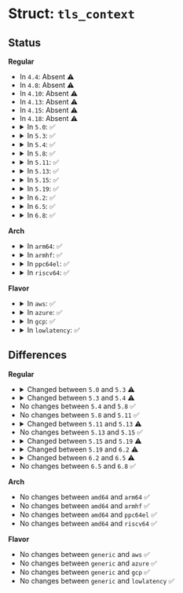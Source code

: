 # Struct: <code>tls_context</code>

## Status
<b>Regular</b>
<ul>
<li>
In <code>4.4</code>: Absent ⚠️
</li>
<li>
In <code>4.8</code>: Absent ⚠️
</li>
<li>
In <code>4.10</code>: Absent ⚠️
</li>
<li>
In <code>4.13</code>: Absent ⚠️
</li>
<li>
In <code>4.15</code>: Absent ⚠️
</li>
<li>
In <code>4.18</code>: Absent ⚠️
</li>
<li>
<details>
<summary>In <code>5.0</code>: ✅</summary>

```c
struct tls_context {
    union tls_crypto_context crypto_send;
    union tls_crypto_context crypto_recv;
    struct list_head list;
    struct net_device *netdev;
    refcount_t refcount;
    void *priv_ctx_tx;
    void *priv_ctx_rx;
    u8 tx_conf;
    u8 rx_conf;
    struct cipher_context tx;
    struct cipher_context rx;
    struct scatterlist *partially_sent_record;
    u16 partially_sent_offset;
    long unsigned int flags;
    bool in_tcp_sendpages;
    bool pending_open_record_frags;
    int (*push_pending_record)(struct sock *, int);
    void (*sk_write_space)(struct sock *);
    void (*sk_destruct)(struct sock *);
    void (*sk_proto_close)(struct sock *, long int);
    int (*setsockopt)(struct sock *, int, int, char *, unsigned int);
    int (*getsockopt)(struct sock *, int, int, char *, int *);
    int (*hash)(struct sock *);
    void (*unhash)(struct sock *);
};
```
</details>
</li>
<li>
<details>
<summary>In <code>5.3</code>: ✅</summary>

```c
struct tls_context {
    struct tls_prot_info prot_info;
    u8 tx_conf;
    u8 rx_conf;
    int (*push_pending_record)(struct sock *, int);
    void (*sk_write_space)(struct sock *);
    void *priv_ctx_tx;
    void *priv_ctx_rx;
    struct net_device *netdev;
    struct cipher_context tx;
    struct cipher_context rx;
    struct scatterlist *partially_sent_record;
    u16 partially_sent_offset;
    bool in_tcp_sendpages;
    bool pending_open_record_frags;
    long unsigned int flags;
    struct proto *sk_proto;
    void (*sk_destruct)(struct sock *);
    void (*sk_proto_close)(struct sock *, long int);
    int (*setsockopt)(struct sock *, int, int, char *, unsigned int);
    int (*getsockopt)(struct sock *, int, int, char *, int *);
    int (*hash)(struct sock *);
    void (*unhash)(struct sock *);
    union tls_crypto_context crypto_send;
    union tls_crypto_context crypto_recv;
    struct list_head list;
    refcount_t refcount;
};
```
</details>
</li>
<li>
<details>
<summary>In <code>5.4</code>: ✅</summary>

```c
struct tls_context {
    struct tls_prot_info prot_info;
    u8 tx_conf;
    u8 rx_conf;
    int (*push_pending_record)(struct sock *, int);
    void (*sk_write_space)(struct sock *);
    void *priv_ctx_tx;
    void *priv_ctx_rx;
    struct net_device *netdev;
    struct cipher_context tx;
    struct cipher_context rx;
    struct scatterlist *partially_sent_record;
    u16 partially_sent_offset;
    bool in_tcp_sendpages;
    bool pending_open_record_frags;
    struct mutex tx_lock;
    long unsigned int flags;
    struct proto *sk_proto;
    void (*sk_destruct)(struct sock *);
    union tls_crypto_context crypto_send;
    union tls_crypto_context crypto_recv;
    struct list_head list;
    refcount_t refcount;
    struct callback_head rcu;
};
```
</details>
</li>
<li>
<details>
<summary>In <code>5.8</code>: ✅</summary>

```c
struct tls_context {
    struct tls_prot_info prot_info;
    u8 tx_conf;
    u8 rx_conf;
    int (*push_pending_record)(struct sock *, int);
    void (*sk_write_space)(struct sock *);
    void *priv_ctx_tx;
    void *priv_ctx_rx;
    struct net_device *netdev;
    struct cipher_context tx;
    struct cipher_context rx;
    struct scatterlist *partially_sent_record;
    u16 partially_sent_offset;
    bool in_tcp_sendpages;
    bool pending_open_record_frags;
    struct mutex tx_lock;
    long unsigned int flags;
    struct proto *sk_proto;
    void (*sk_destruct)(struct sock *);
    union tls_crypto_context crypto_send;
    union tls_crypto_context crypto_recv;
    struct list_head list;
    refcount_t refcount;
    struct callback_head rcu;
};
```
</details>
</li>
<li>
<details>
<summary>In <code>5.11</code>: ✅</summary>

```c
struct tls_context {
    struct tls_prot_info prot_info;
    u8 tx_conf;
    u8 rx_conf;
    int (*push_pending_record)(struct sock *, int);
    void (*sk_write_space)(struct sock *);
    void *priv_ctx_tx;
    void *priv_ctx_rx;
    struct net_device *netdev;
    struct cipher_context tx;
    struct cipher_context rx;
    struct scatterlist *partially_sent_record;
    u16 partially_sent_offset;
    bool in_tcp_sendpages;
    bool pending_open_record_frags;
    struct mutex tx_lock;
    long unsigned int flags;
    struct proto *sk_proto;
    void (*sk_destruct)(struct sock *);
    union tls_crypto_context crypto_send;
    union tls_crypto_context crypto_recv;
    struct list_head list;
    refcount_t refcount;
    struct callback_head rcu;
};
```
</details>
</li>
<li>
<details>
<summary>In <code>5.13</code>: ✅</summary>

```c
struct tls_context {
    struct tls_prot_info prot_info;
    u8 tx_conf;
    u8 rx_conf;
    int (*push_pending_record)(struct sock *, int);
    void (*sk_write_space)(struct sock *);
    void *priv_ctx_tx;
    void *priv_ctx_rx;
    struct net_device *netdev;
    struct cipher_context tx;
    struct cipher_context rx;
    struct scatterlist *partially_sent_record;
    u16 partially_sent_offset;
    bool in_tcp_sendpages;
    bool pending_open_record_frags;
    struct mutex tx_lock;
    long unsigned int flags;
    struct proto *sk_proto;
    struct sock *sk;
    void (*sk_destruct)(struct sock *);
    union tls_crypto_context crypto_send;
    union tls_crypto_context crypto_recv;
    struct list_head list;
    refcount_t refcount;
    struct callback_head rcu;
};
```
</details>
</li>
<li>
<details>
<summary>In <code>5.15</code>: ✅</summary>

```c
struct tls_context {
    struct tls_prot_info prot_info;
    u8 tx_conf;
    u8 rx_conf;
    int (*push_pending_record)(struct sock *, int);
    void (*sk_write_space)(struct sock *);
    void *priv_ctx_tx;
    void *priv_ctx_rx;
    struct net_device *netdev;
    struct cipher_context tx;
    struct cipher_context rx;
    struct scatterlist *partially_sent_record;
    u16 partially_sent_offset;
    bool in_tcp_sendpages;
    bool pending_open_record_frags;
    struct mutex tx_lock;
    long unsigned int flags;
    struct proto *sk_proto;
    struct sock *sk;
    void (*sk_destruct)(struct sock *);
    union tls_crypto_context crypto_send;
    union tls_crypto_context crypto_recv;
    struct list_head list;
    refcount_t refcount;
    struct callback_head rcu;
};
```
</details>
</li>
<li>
<details>
<summary>In <code>5.19</code>: ✅</summary>

```c
struct tls_context {
    struct tls_prot_info prot_info;
    u8 tx_conf;
    u8 rx_conf;
    u8 zerocopy_sendfile;
    int (*push_pending_record)(struct sock *, int);
    void (*sk_write_space)(struct sock *);
    void *priv_ctx_tx;
    void *priv_ctx_rx;
    struct net_device *netdev;
    struct cipher_context tx;
    struct cipher_context rx;
    struct scatterlist *partially_sent_record;
    u16 partially_sent_offset;
    bool in_tcp_sendpages;
    bool pending_open_record_frags;
    struct mutex tx_lock;
    long unsigned int flags;
    struct proto *sk_proto;
    struct sock *sk;
    void (*sk_destruct)(struct sock *);
    union tls_crypto_context crypto_send;
    union tls_crypto_context crypto_recv;
    struct list_head list;
    refcount_t refcount;
    struct callback_head rcu;
};
```
</details>
</li>
<li>
<details>
<summary>In <code>6.2</code>: ✅</summary>

```c
struct tls_context {
    struct tls_prot_info prot_info;
    u8 tx_conf;
    u8 rx_conf;
    u8 zerocopy_sendfile;
    u8 rx_no_pad;
    int (*push_pending_record)(struct sock *, int);
    void (*sk_write_space)(struct sock *);
    void *priv_ctx_tx;
    void *priv_ctx_rx;
    struct net_device *netdev;
    struct cipher_context tx;
    struct cipher_context rx;
    struct scatterlist *partially_sent_record;
    u16 partially_sent_offset;
    bool in_tcp_sendpages;
    bool pending_open_record_frags;
    struct mutex tx_lock;
    long unsigned int flags;
    struct proto *sk_proto;
    struct sock *sk;
    void (*sk_destruct)(struct sock *);
    union tls_crypto_context crypto_send;
    union tls_crypto_context crypto_recv;
    struct list_head list;
    refcount_t refcount;
    struct callback_head rcu;
};
```
</details>
</li>
<li>
<details>
<summary>In <code>6.5</code>: ✅</summary>

```c
struct tls_context {
    struct tls_prot_info prot_info;
    u8 tx_conf;
    u8 rx_conf;
    u8 zerocopy_sendfile;
    u8 rx_no_pad;
    int (*push_pending_record)(struct sock *, int);
    void (*sk_write_space)(struct sock *);
    void *priv_ctx_tx;
    void *priv_ctx_rx;
    struct net_device *netdev;
    struct cipher_context tx;
    struct cipher_context rx;
    struct scatterlist *partially_sent_record;
    u16 partially_sent_offset;
    bool splicing_pages;
    bool pending_open_record_frags;
    struct mutex tx_lock;
    long unsigned int flags;
    struct proto *sk_proto;
    struct sock *sk;
    void (*sk_destruct)(struct sock *);
    union tls_crypto_context crypto_send;
    union tls_crypto_context crypto_recv;
    struct list_head list;
    refcount_t refcount;
    struct callback_head rcu;
};
```
</details>
</li>
<li>
<details>
<summary>In <code>6.8</code>: ✅</summary>

```c
struct tls_context {
    struct tls_prot_info prot_info;
    u8 tx_conf;
    u8 rx_conf;
    u8 zerocopy_sendfile;
    u8 rx_no_pad;
    int (*push_pending_record)(struct sock *, int);
    void (*sk_write_space)(struct sock *);
    void *priv_ctx_tx;
    void *priv_ctx_rx;
    struct net_device *netdev;
    struct cipher_context tx;
    struct cipher_context rx;
    struct scatterlist *partially_sent_record;
    u16 partially_sent_offset;
    bool splicing_pages;
    bool pending_open_record_frags;
    struct mutex tx_lock;
    long unsigned int flags;
    struct proto *sk_proto;
    struct sock *sk;
    void (*sk_destruct)(struct sock *);
    union tls_crypto_context crypto_send;
    union tls_crypto_context crypto_recv;
    struct list_head list;
    refcount_t refcount;
    struct callback_head rcu;
};
```
</details>
</li>
</ul>
<b>Arch</b>
<ul>
<li>
<details>
<summary>In <code>arm64</code>: ✅</summary>

```c
struct tls_context {
    struct tls_prot_info prot_info;
    u8 tx_conf;
    u8 rx_conf;
    int (*push_pending_record)(struct sock *, int);
    void (*sk_write_space)(struct sock *);
    void *priv_ctx_tx;
    void *priv_ctx_rx;
    struct net_device *netdev;
    struct cipher_context tx;
    struct cipher_context rx;
    struct scatterlist *partially_sent_record;
    u16 partially_sent_offset;
    bool in_tcp_sendpages;
    bool pending_open_record_frags;
    struct mutex tx_lock;
    long unsigned int flags;
    struct proto *sk_proto;
    void (*sk_destruct)(struct sock *);
    union tls_crypto_context crypto_send;
    union tls_crypto_context crypto_recv;
    struct list_head list;
    refcount_t refcount;
    struct callback_head rcu;
};
```
</details>
</li>
<li>
<details>
<summary>In <code>armhf</code>: ✅</summary>

```c
struct tls_context {
    struct tls_prot_info prot_info;
    u8 tx_conf;
    u8 rx_conf;
    int (*push_pending_record)(struct sock *, int);
    void (*sk_write_space)(struct sock *);
    void *priv_ctx_tx;
    void *priv_ctx_rx;
    struct net_device *netdev;
    struct cipher_context tx;
    struct cipher_context rx;
    struct scatterlist *partially_sent_record;
    u16 partially_sent_offset;
    bool in_tcp_sendpages;
    bool pending_open_record_frags;
    struct mutex tx_lock;
    long unsigned int flags;
    struct proto *sk_proto;
    void (*sk_destruct)(struct sock *);
    union tls_crypto_context crypto_send;
    union tls_crypto_context crypto_recv;
    struct list_head list;
    refcount_t refcount;
    struct callback_head rcu;
};
```
</details>
</li>
<li>
<details>
<summary>In <code>ppc64el</code>: ✅</summary>

```c
struct tls_context {
    struct tls_prot_info prot_info;
    u8 tx_conf;
    u8 rx_conf;
    int (*push_pending_record)(struct sock *, int);
    void (*sk_write_space)(struct sock *);
    void *priv_ctx_tx;
    void *priv_ctx_rx;
    struct net_device *netdev;
    struct cipher_context tx;
    struct cipher_context rx;
    struct scatterlist *partially_sent_record;
    u16 partially_sent_offset;
    bool in_tcp_sendpages;
    bool pending_open_record_frags;
    struct mutex tx_lock;
    long unsigned int flags;
    struct proto *sk_proto;
    void (*sk_destruct)(struct sock *);
    union tls_crypto_context crypto_send;
    union tls_crypto_context crypto_recv;
    struct list_head list;
    refcount_t refcount;
    struct callback_head rcu;
};
```
</details>
</li>
<li>
<details>
<summary>In <code>riscv64</code>: ✅</summary>

```c
struct tls_context {
    struct tls_prot_info prot_info;
    u8 tx_conf;
    u8 rx_conf;
    int (*push_pending_record)(struct sock *, int);
    void (*sk_write_space)(struct sock *);
    void *priv_ctx_tx;
    void *priv_ctx_rx;
    struct net_device *netdev;
    struct cipher_context tx;
    struct cipher_context rx;
    struct scatterlist *partially_sent_record;
    u16 partially_sent_offset;
    bool in_tcp_sendpages;
    bool pending_open_record_frags;
    struct mutex tx_lock;
    long unsigned int flags;
    struct proto *sk_proto;
    void (*sk_destruct)(struct sock *);
    union tls_crypto_context crypto_send;
    union tls_crypto_context crypto_recv;
    struct list_head list;
    refcount_t refcount;
    struct callback_head rcu;
};
```
</details>
</li>
</ul>
<b>Flavor</b>
<ul>
<li>
<details>
<summary>In <code>aws</code>: ✅</summary>

```c
struct tls_context {
    struct tls_prot_info prot_info;
    u8 tx_conf;
    u8 rx_conf;
    int (*push_pending_record)(struct sock *, int);
    void (*sk_write_space)(struct sock *);
    void *priv_ctx_tx;
    void *priv_ctx_rx;
    struct net_device *netdev;
    struct cipher_context tx;
    struct cipher_context rx;
    struct scatterlist *partially_sent_record;
    u16 partially_sent_offset;
    bool in_tcp_sendpages;
    bool pending_open_record_frags;
    struct mutex tx_lock;
    long unsigned int flags;
    struct proto *sk_proto;
    void (*sk_destruct)(struct sock *);
    union tls_crypto_context crypto_send;
    union tls_crypto_context crypto_recv;
    struct list_head list;
    refcount_t refcount;
    struct callback_head rcu;
};
```
</details>
</li>
<li>
<details>
<summary>In <code>azure</code>: ✅</summary>

```c
struct tls_context {
    struct tls_prot_info prot_info;
    u8 tx_conf;
    u8 rx_conf;
    int (*push_pending_record)(struct sock *, int);
    void (*sk_write_space)(struct sock *);
    void *priv_ctx_tx;
    void *priv_ctx_rx;
    struct net_device *netdev;
    struct cipher_context tx;
    struct cipher_context rx;
    struct scatterlist *partially_sent_record;
    u16 partially_sent_offset;
    bool in_tcp_sendpages;
    bool pending_open_record_frags;
    struct mutex tx_lock;
    long unsigned int flags;
    struct proto *sk_proto;
    void (*sk_destruct)(struct sock *);
    union tls_crypto_context crypto_send;
    union tls_crypto_context crypto_recv;
    struct list_head list;
    refcount_t refcount;
    struct callback_head rcu;
};
```
</details>
</li>
<li>
<details>
<summary>In <code>gcp</code>: ✅</summary>

```c
struct tls_context {
    struct tls_prot_info prot_info;
    u8 tx_conf;
    u8 rx_conf;
    int (*push_pending_record)(struct sock *, int);
    void (*sk_write_space)(struct sock *);
    void *priv_ctx_tx;
    void *priv_ctx_rx;
    struct net_device *netdev;
    struct cipher_context tx;
    struct cipher_context rx;
    struct scatterlist *partially_sent_record;
    u16 partially_sent_offset;
    bool in_tcp_sendpages;
    bool pending_open_record_frags;
    struct mutex tx_lock;
    long unsigned int flags;
    struct proto *sk_proto;
    void (*sk_destruct)(struct sock *);
    union tls_crypto_context crypto_send;
    union tls_crypto_context crypto_recv;
    struct list_head list;
    refcount_t refcount;
    struct callback_head rcu;
};
```
</details>
</li>
<li>
<details>
<summary>In <code>lowlatency</code>: ✅</summary>

```c
struct tls_context {
    struct tls_prot_info prot_info;
    u8 tx_conf;
    u8 rx_conf;
    int (*push_pending_record)(struct sock *, int);
    void (*sk_write_space)(struct sock *);
    void *priv_ctx_tx;
    void *priv_ctx_rx;
    struct net_device *netdev;
    struct cipher_context tx;
    struct cipher_context rx;
    struct scatterlist *partially_sent_record;
    u16 partially_sent_offset;
    bool in_tcp_sendpages;
    bool pending_open_record_frags;
    struct mutex tx_lock;
    long unsigned int flags;
    struct proto *sk_proto;
    void (*sk_destruct)(struct sock *);
    union tls_crypto_context crypto_send;
    union tls_crypto_context crypto_recv;
    struct list_head list;
    refcount_t refcount;
    struct callback_head rcu;
};
```
</details>
</li>
</ul>

## Differences
<b>Regular</b>
<ul>
<li>
<details>
<summary>Changed between <code>5.0</code> and <code>5.3</code> ⚠️</summary>
<ul>
<li>
<b>Field added. </b>
<code>struct tls_prot_info prot_info</code>
</li>
<li>
<b>Field added. </b>
<code>struct proto *sk_proto</code>
</li>
</ul>
</details>
</li>
<li>
<details>
<summary>Changed between <code>5.3</code> and <code>5.4</code> ⚠️</summary>
<ul>
<li>
<b>Field added. </b>
<code>struct mutex tx_lock</code>
</li>
<li>
<b>Field added. </b>
<code>struct callback_head rcu</code>
</li>
<li>
<b>Field removed. </b>
<code>void (*sk_proto_close)(struct sock *, long int)</code>
</li>
<li>
<b>Field removed. </b>
<code>int (*setsockopt)(struct sock *, int, int, char *, unsigned int)</code>
</li>
<li>
<b>Field removed. </b>
<code>int (*getsockopt)(struct sock *, int, int, char *, int *)</code>
</li>
<li>
<b>Field removed. </b>
<code>int (*hash)(struct sock *)</code>
</li>
<li>
<b>Field removed. </b>
<code>void (*unhash)(struct sock *)</code>
</li>
</ul>
</details>
</li>
<li>
No changes between <code>5.4</code> and <code>5.8</code> ✅
</li>
<li>
No changes between <code>5.8</code> and <code>5.11</code> ✅
</li>
<li>
<details>
<summary>Changed between <code>5.11</code> and <code>5.13</code> ⚠️</summary>
<ul>
<li>
<b>Field added. </b>
<code>struct sock *sk</code>
</li>
</ul>
</details>
</li>
<li>
No changes between <code>5.13</code> and <code>5.15</code> ✅
</li>
<li>
<details>
<summary>Changed between <code>5.15</code> and <code>5.19</code> ⚠️</summary>
<ul>
<li>
<b>Field added. </b>
<code>u8 zerocopy_sendfile</code>
</li>
</ul>
</details>
</li>
<li>
<details>
<summary>Changed between <code>5.19</code> and <code>6.2</code> ⚠️</summary>
<ul>
<li>
<b>Field added. </b>
<code>u8 rx_no_pad</code>
</li>
</ul>
</details>
</li>
<li>
<details>
<summary>Changed between <code>6.2</code> and <code>6.5</code> ⚠️</summary>
<ul>
<li>
<b>Field added. </b>
<code>bool splicing_pages</code>
</li>
<li>
<b>Field removed. </b>
<code>bool in_tcp_sendpages</code>
</li>
</ul>
</details>
</li>
<li>
No changes between <code>6.5</code> and <code>6.8</code> ✅
</li>
</ul>
<b>Arch</b>
<ul>
<li>
No changes between <code>amd64</code> and <code>arm64</code> ✅
</li>
<li>
No changes between <code>amd64</code> and <code>armhf</code> ✅
</li>
<li>
No changes between <code>amd64</code> and <code>ppc64el</code> ✅
</li>
<li>
No changes between <code>amd64</code> and <code>riscv64</code> ✅
</li>
</ul>
<b>Flavor</b>
<ul>
<li>
No changes between <code>generic</code> and <code>aws</code> ✅
</li>
<li>
No changes between <code>generic</code> and <code>azure</code> ✅
</li>
<li>
No changes between <code>generic</code> and <code>gcp</code> ✅
</li>
<li>
No changes between <code>generic</code> and <code>lowlatency</code> ✅
</li>
</ul>
